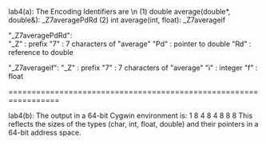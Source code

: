 lab4(a): 
The Encoding Identifiers are \n
(1) double average(double*, double&): _Z7averagePdRd 
(2) int average(int, float): _Z7averageif 

"_Z7averagePdRd":  
"_Z" : prefix 
"7"  : 7 characters of "average" 
"Pd" : pointer to double 
"Rd" : reference to double 

 "_Z7averageif": 
"_Z" : prefix 
"7"  : 7 characters of "average" 
"i"  : integer 
"f"  : float 

=================================================================

lab4(b):
The output in a 64-bit Cygwin environment is:
1 8
4 8
4 8
8 8
This reflects the sizes of the types (char, int, float, double) 
and their pointers in a 64-bit address space.
